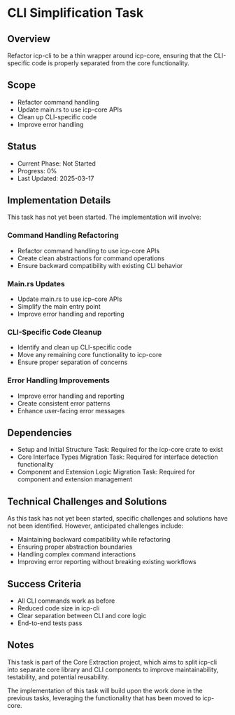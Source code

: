 # CLI Simplification Task

## Overview

Refactor icp-cli to be a thin wrapper around icp-core, ensuring that the CLI-specific code is properly separated from the core functionality.

## Scope

- Refactor command handling
- Update main.rs to use icp-core APIs
- Clean up CLI-specific code
- Improve error handling

## Status

- Current Phase: Not Started
- Progress: 0%
- Last Updated: 2025-03-17

## Implementation Details

This task has not yet been started. The implementation will involve:

### Command Handling Refactoring

- Refactor command handling to use icp-core APIs
- Create clean abstractions for command operations
- Ensure backward compatibility with existing CLI behavior

### Main.rs Updates

- Update main.rs to use icp-core APIs
- Simplify the main entry point
- Improve error handling and reporting

### CLI-Specific Code Cleanup

- Identify and clean up CLI-specific code
- Move any remaining core functionality to icp-core
- Ensure proper separation of concerns

### Error Handling Improvements

- Improve error handling and reporting
- Create consistent error patterns
- Enhance user-facing error messages

## Dependencies

- Setup and Initial Structure Task: Required for the icp-core crate to exist
- Core Interface Types Migration Task: Required for interface detection functionality
- Component and Extension Logic Migration Task: Required for component and extension management

## Technical Challenges and Solutions

As this task has not yet been started, specific challenges and solutions have not been identified. However, anticipated challenges include:

- Maintaining backward compatibility while refactoring
- Ensuring proper abstraction boundaries
- Handling complex command interactions
- Improving error reporting without breaking existing workflows

## Success Criteria

- All CLI commands work as before
- Reduced code size in icp-cli
- Clear separation between CLI and core logic
- End-to-end tests pass

## Notes

This task is part of the Core Extraction project, which aims to split icp-cli into separate core library and CLI components to improve maintainability, testability, and potential reusability.

The implementation of this task will build upon the work done in the previous tasks, leveraging the functionality that has been moved to icp-core.
